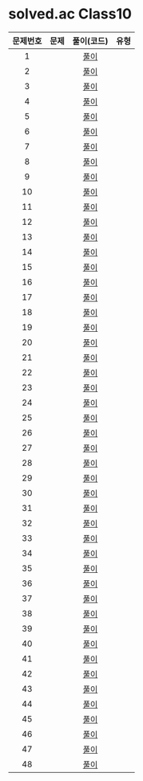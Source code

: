 # solved.ac Class10

| 문제번호 |  문제  | 풀이(코드) | 유형 |    
|  :---:  | :---: |   :---:  |   :---:  |    
| 1  | []() | [풀이]() |  |    
| 2  | []() | [풀이]() |  |    
| 3  | []() | [풀이]() |  |    
| 4  | []() | [풀이]() |  |    
| 5  | []() | [풀이]() |  |    
| 6  | []() | [풀이]() |  |    
| 7  | []() | [풀이]() |  |    
| 8  | []() | [풀이]() |  |    
| 9  | []() | [풀이]() |  |    
| 10  | []() | [풀이]() |  |    
| 11  | []() | [풀이]() |  |    
| 12  | []() | [풀이]() |  |    
| 13  | []() | [풀이]() |  |    
| 14  | []() | [풀이]() |  |    
| 15  | []() | [풀이]() |  |    
| 16  | []() | [풀이]() |  |    
| 17  | []() | [풀이]() |  |    
| 18  | []() | [풀이]() |  |    
| 19  | []() | [풀이]() |  |    
| 20  | []() | [풀이]() |  |    
| 21  | []() | [풀이]() |  |    
| 22  | []() | [풀이]() |  |    
| 23  | []() | [풀이]() |  |    
| 24  | []() | [풀이]() |  |    
| 25  | []() | [풀이]() |  |    
| 26  | []() | [풀이]() |  |    
| 27  | []() | [풀이]() |  |    
| 28  | []() | [풀이]() |  |    
| 29  | []() | [풀이]() |  |    
| 30  | []() | [풀이]() |  |    
| 31  | []() | [풀이]() |  |    
| 32  | []() | [풀이]() |  |    
| 33  | []() | [풀이]() |  |    
| 34  | []() | [풀이]() |  |    
| 35  | []() | [풀이]() |  |    
| 36  | []() | [풀이]() |  |    
| 37  | []() | [풀이]() |  |    
| 38  | []() | [풀이]() |  |    
| 39  | []() | [풀이]() |  |    
| 40  | []() | [풀이]() |  |    
| 41  | []() | [풀이]() |  |    
| 42  | []() | [풀이]() |  |    
| 43  | []() | [풀이]() |  |    
| 44  | []() | [풀이]() |  |    
| 45  | []() | [풀이]() |  |    
| 46  | []() | [풀이]() |  |    
| 47  | []() | [풀이]() |  |    
| 48  | []() | [풀이]() |  |    